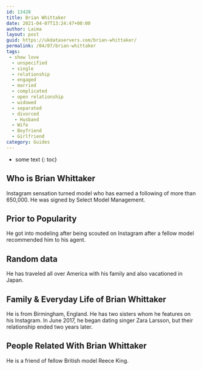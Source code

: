 ```yaml
---
id: 13428
title: Brian Whittaker
date: 2021-04-07T13:24:47+00:00
author: Laima
layout: post
guid: https://ukdataservers.com/brian-whittaker/
permalink: /04/07/brian-whittaker
tags:
 - show love
  - unspecified
  - single
  - relationship
  - engaged
  - married
  - complicated
  - open relationship
  - widowed
  - separated
  - divorced
   - Husband
  - Wife
  - Boyfriend
  - Girlfriend
category: Guides
---
```


* some text
{: toc}


## Who is Brian Whittaker
                  
                  
                  
Instagram sensation turned model who has earned a following of more than 650,000. He was signed by Select Model Management.
                  
              
            
              
            
                
                
                
## Prior to Popularity
                  
                  
                  
He got into modeling after being scouted on Instagram after a fellow model recommended him to his agent.
                  
              
            
              
            
                
                
                
## Random data
                  
                  
                  
He has traveled all over America with his family and also vacationed in Japan.
                  
              
            
              
            
                
                
                
## Family & Everyday Life of Brian Whittaker
                  
                  
                  
He is from Birmingham, England. He has two sisters whom he features on his Instagram. In June 2017, he began dating singer Zara Larsson, but their relationship ended two years later.
                  
              
            
              
            
                
                
                
## People Related With Brian Whittaker
                  
                  
                  
He is a friend of fellow British model Reece King.
                  
              
            
              
            
                
              
            
              
              
            
            
              
            
          
          
          